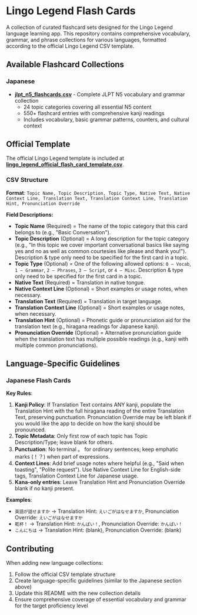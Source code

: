 # Lingo Legend Flash Cards

A collection of curated flashcard sets designed for the Lingo Legend language learning app. This repository contains comprehensive vocabulary, grammar, and phrase collections for various languages, formatted according to the official Lingo Legend CSV template.

## Available Flashcard Collections

### Japanese

- **[jlpt_n5_flashcards.csv](jlpt_n5_flashcards.csv)** - Complete JLPT N5 vocabulary and grammar collection
  - 24 topic categories covering all essential N5 content
  - 550+ flashcard entries with comprehensive kanji readings
  - Includes vocabulary, basic grammar patterns, counters, and cultural context

## Official Template

The official Lingo Legend template is included at **[lingo_legend_official_flash_card_template.csv](lingo_legend_official_flash_card_template.csv)**.

### CSV Structure

**Format**: `Topic Name, Topic Description, Topic Type, Native Text, Native Context Line, Translation Text, Translation Context Line, Translation Hint, Pronunciation Override`

**Field Descriptions:**

- **Topic Name** (Required) = The name of the topic category that this card belongs to (e.g., "Basic Conversation").
- **Topic Description** (Optional) = A long description for the topic category (e.g., "In this topic we cover important conversational basics like saying yes and no as well as common courtesies like please and thank you!"). Description & type only need to be specified for the first card in a topic.
- **Topic Type** (Optional) = One of the following allowed options: `0 – Vocab`, `1 – Grammar`, `2 – Phrases`, `3 – Script`, or `4 – Misc`. Description & type only need to be specified for the first card in a topic.
- **Native Text** (Required) = Translation in native tongue.
- **Native Context Line** (Optional) = Short examples or usage notes, when necessary.
- **Translation Text** (Required) = Translation in target language.
- **Translation Context Line** (Optional) = Short examples or usage notes, when necessary.
- **Translation Hint** (Optional) = Phonetic guide or pronunciation aid for the translation text (e.g., hiragana readings for Japanese kanji).
- **Pronunciation Override** (Optional) = Alternative pronunciation guide when the translation text has multiple possible readings (e.g., kanji with multiple common pronunciations).

## Language-Specific Guidelines

### Japanese Flash Cards

**Key Rules**:

1. **Kanji Policy**: If Translation Text contains ANY kanji, populate the Translation Hint with the full hiragana reading of the entire Translation Text, preserving punctuation. Pronunciation Override may be left blank if you would like the app to decide on how the kanji should be pronounced.
2. **Topic Metadata**: Only first row of each topic has Topic Description/Type; leave blank for others.
3. **Punctuation**: No terminal 。 for ordinary sentences; keep emphatic marks (！？) when part of expressions.
4. **Context Lines**: Add brief usage notes where helpful (e.g., "Said when toasting", "Polite request"). Use Native Context Line for English-side tags, Translation Context Line for Japanese usage.
5. **Kana-only entries**: Leave Translation Hint and Pronunciation Override blank if no kanji present.

**Examples**:

- `英語が話せますか` → Translation Hint: `えいごがはなせますか`, Pronunciation Override: `えいごがはなせますか`
- `乾杯！` → Translation Hint: `かんぱい！`, Pronunciation Override: `かんぱい！`
- `こんにちは` → Translation Hint: (blank), Pronunciation Override: (blank)

## Contributing

When adding new language collections:

1. Follow the official CSV template structure
2. Create language-specific guidelines (similar to the Japanese section above)
3. Update this README with the new collection details
4. Ensure comprehensive coverage of essential vocabulary and grammar for the target proficiency level

